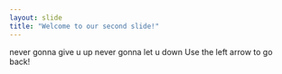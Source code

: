 ```yaml
---
layout: slide
title: "Welcome to our second slide!"
---
```

never gonna give u up never gonna let u down
Use the left arrow to go back!
